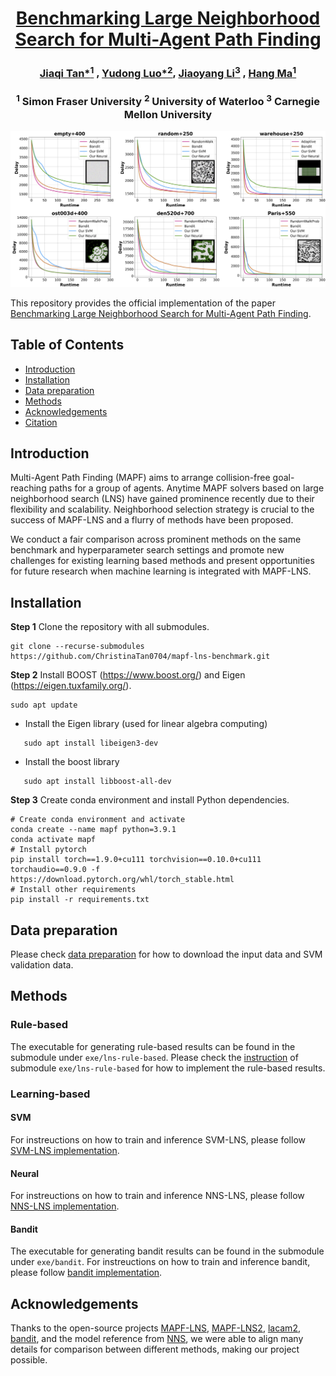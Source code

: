 <div align="center">
<h1 align="center">
  <a href="">Benchmarking Large Neighborhood Search for Multi-Agent Path Finding</a>
</h1>

### [Jiaqi Tan*<sup>1</sup>](https://www.linkedin.com/in/jiaqi-christina-tan-800697158/) , [Yudong Luo*<sup>2</sup>](https://miyunluo.com/), [Jiaoyang Li<sup>3</sup>](https://jiaoyangli.me/) , [Hang Ma<sup>1</sup>](https://www.cs.sfu.ca/~hangma/)

### <sup>1</sup> Simon Fraser University <sup>2</sup> University of Waterloo <sup>3</sup> Carnegie Mellon University


</div>



<p align="center">
    <img src="https://github.com/ChristinaTan0704/mapf-lns-benchmark/blob/main/docs/runtime_delay.jpg">
</p>



This repository provides the official implementation of the paper [Benchmarking Large Neighborhood Search for Multi-Agent Path Finding](). 


## Table of Contents
- [Introduction](#introduction)
- [Installation](#installation)
- [Data preparation](#data-preparation)
- [Methods](#methods)
- [Acknowledgements](#acknowledgements)
- [Citation](#citation)

## Introduction
Multi-Agent Path Finding (MAPF) aims to arrange collision-free goal-reaching paths for a group of agents. Anytime MAPF solvers based on large neighborhood search (LNS) have gained prominence recently due to their flexibility and scalability. Neighborhood selection strategy is crucial to the success of MAPF-LNS and a flurry of methods have been proposed. 

We conduct a fair comparison across prominent methods on the same benchmark and hyperparameter search settings and promote new challenges for existing learning based methods and present opportunities for future research when machine learning is integrated with MAPF-LNS.

## Installation


**Step 1** Clone the repository with all submodules.
```shell
git clone --recurse-submodules https://github.com/ChristinaTan0704/mapf-lns-benchmark.git
```
**Step 2** Install BOOST (https://www.boost.org/) and Eigen (https://eigen.tuxfamily.org/). 

```shell script
sudo apt update
```
- Install the Eigen library (used for linear algebra computing)
 ```shell script
    sudo apt install libeigen3-dev
 ```
- Install the boost library 
 ```shell script
    sudo apt install libboost-all-dev
 ```

**Step 3** Create conda environment and install Python dependencies.

```
# Create conda environment and activate
conda create --name mapf python=3.9.1
conda activate mapf
# Install pytorch
pip install torch==1.9.0+cu111 torchvision==0.10.0+cu111 torchaudio==0.9.0 -f https://download.pytorch.org/whl/torch_stable.html
# Install other requirements 
pip install -r requirements.txt
```


## Data preparation

Please check [data preparation](docs/data.md) for how to download the input data and SVM validation data.

## Methods



### Rule-based 

The executable for generating rule-based results can be found in the submodule under `exe/lns-rule-based`. Please check the [instruction](https://github.com/ChristinaTan0704/mapf-lns-exe/blob/rule-based/README.md) of submodule `exe/lns-rule-based` for how to implement the rule-based results.

### Learning-based

#### SVM

For instreuctions on how to train and inference SVM-LNS, please follow [SVM-LNS implementation](docs/svm.md).

#### Neural

For instreuctions on how to train and inference NNS-LNS, please follow [NNS-LNS implementation](docs/nns.md).

#### Bandit

The executable for generating bandit results can be found in the submodule under `exe/bandit`. For instreuctions on how to train and inference bandit, please follow [bandit implementation](https://github.com/ChristinaTan0704/anytime-mapf/blob/main/README.md).


## Acknowledgements
Thanks to the open-source projects [MAPF-LNS](https://github.com/Jiaoyang-Li/MAPF-LNS), [MAPF-LNS2](https://github.com/Jiaoyang-Li/MAPF-LNS2), [lacam2](https://github.com/Kei18/lacam2), [bandit](https://github.com/thomyphan/anytime-mapf), and the model reference from [NNS](https://github.com/mit-wu-lab/mapf_neural_neighborhood_search/tree/main), we were able to align many details for comparison between different methods, making our project possible.
